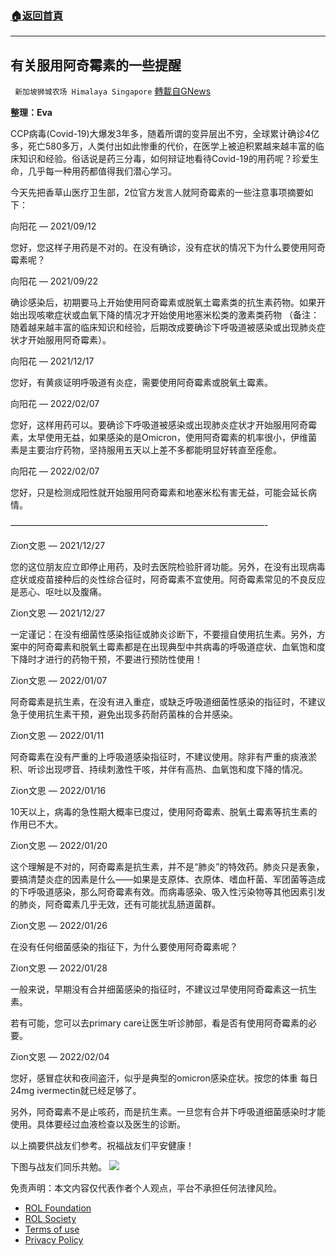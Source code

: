 ###  [:house:返回首頁](https://github.com/ourhimalayas/txt)
---


## 有关服用阿奇霉素的一些提醒
` 新加坡狮城农场 Himalaya Singapore` [轉載自GNews](https://gnews.org/zh-hans/2008223/)

**整理：Eva**

CCP病毒(Covid-19)大爆发3年多，随着所谓的变异层出不穷，全球累计确诊4亿多，死亡580多万，人类付出如此惨重的代价，在医学上被迫积累越来越丰富的临床知识和经验。俗话说是药三分毒，如何辩证地看待Covid-19的用药呢？珍爱生命，几乎每一种用药都值得我们潜心学习。

今天先把香草山医疗卫生部，2位官方发言人就阿奇霉素的一些注意事项摘要如下：

向阳花 — 2021/09/12

您好，您这样子用药是不对的。在没有确诊，没有症状的情况下为什么要使用阿奇霉素呢？

向阳花 — 2021/09/22

确诊感染后，初期要马上开始使用阿奇霉素或脱氧土霉素类的抗生素药物。如果开始出现咳嗽症状或血氧下降的情况才开始使用地塞米松类的激素类药物 （备注：随着越来越丰富的临床知识和经验，后期改成要确诊下呼吸道被感染或出现肺炎症状才开始服用阿奇霉素）。

向阳花 — 2021/12/17

您好，有黄痰证明呼吸道有炎症，需要使用阿奇霉素或脱氧土霉素。

向阳花 — 2022/02/07

您好，这样用药可以。要确诊下呼吸道被感染或出现肺炎症状才开始服用阿奇霉素，太早使用无益，如果感染的是Omicron，使用阿奇霉素的机率很小，伊维菌素是主要治疗药物，坚持服用五天以上差不多都能明显好转直至痊愈。

向阳花 — 2022/02/07

您好，只是检测成阳性就开始服用阿奇霉素和地塞米松有害无益，可能会延长病情。

—————————————————————————————-

Zion文恩 — 2021/12/27

您的这位朋友应立即停止用药，及时去医院检验肝肾功能。另外，在没有出现病毒症状或疫苗接种后的炎性综合征时，阿奇霉素不宜使用。阿奇霉素常见的不良反应是恶心、呕吐以及腹痛。

Zion文恩 — 2021/12/27

一定谨记：在没有细菌性感染指征或肺炎诊断下，不要擅自使用抗生素。另外，方案中的阿奇霉素和脱氧土霉素都是在出现典型中共病毒的呼吸道症状、血氧饱和度下降时才进行的药物干预，不要进行预防性使用！

Zion文恩 — 2022/01/07

阿奇霉素是抗生素，在没有进入重症，或缺乏呼吸道细菌性感染的指征时，不建议急于使用抗生素干预，避免出现多药耐药菌株的合并感染。

Zion文恩 — 2022/01/11

阿奇霉素在没有严重的上呼吸道感染指征时，不建议使用。除非有严重的痰液淤积、听诊出现啰音、持续刺激性干咳，并伴有高热、血氧饱和度下降的情况。

Zion文恩 — 2022/01/16

10天以上，病毒的急性期大概率已度过，使用阿奇霉素、脱氧土霉素等抗生素的作用已不大。

Zion文恩 — 2022/01/20

这个理解是不对的，阿奇霉素是抗生素，并不是“肺炎”的特效药。肺炎只是表象，要搞清楚炎症的因素是什么——如果是支原体、衣原体、嗜血杆菌、军团菌等造成的下呼吸道感染，那么阿奇霉素有效。而病毒感染、吸入性污染物等其他因素引发的肺炎，阿奇霉素几乎无效，还有可能扰乱肠道菌群。

Zion文恩 — 2022/01/26

在没有任何细菌感染的指征下，为什么要使用阿奇霉素呢？

Zion文恩 — 2022/01/28

一般来说，早期没有合并细菌感染的指征时，不建议过早使用阿奇霉素这一抗生素。

若有可能，您可以去primary care让医生听诊肺部，看是否有使用阿奇霉素的必要。

Zion文恩 — 2022/02/04

您好，感冒症状和夜间盗汗，似乎是典型的omicron感染症状。按您的体重 每日24mg ivermectin就已经足够了。

另外，阿奇霉素不是止咳药，而是抗生素。一旦您有合并下呼吸道细菌感染时才能使用。具体要经过血液检查以及医生的诊断。

以上摘要供战友们参考。祝福战友们平安健康！

下图与战友们同乐共勉。
![](https://assets.gnews.org/wp-content/uploads/2022/02/11-15.png)
 

免责声明：本文内容仅代表作者个人观点，平台不承担任何法律风险。

- [ROL Foundation](https://rolfoundation.org/)
- [ROL Society](https://rolsociety.org/)
- [Terms of use](https://gnews.org/terms-of-use-3/)
- [Privacy Policy](https://gnews.org/privacy-policy/)

